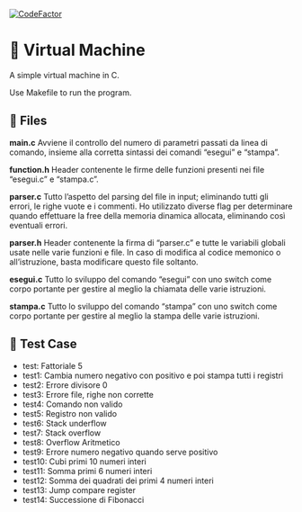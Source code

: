 [![CodeFactor](https://www.codefactor.io/repository/github/teschiopol/virtual_machine/badge)](https://www.codefactor.io/repository/github/teschiopol/virtual_machine)

# 💾 Virtual Machine

A simple virtual machine in C.

Use Makefile to run the program.

## 📂 Files

**main.c**
Avviene il controllo del numero di parametri passati da linea di comando, insieme alla corretta sintassi dei comandi “esegui” e “stampa”.

**function.h**
Header contenente le firme delle funzioni presenti nei file “esegui.c” e “stampa.c”.

**parser.c**
Tutto l’aspetto del parsing del file in input; eliminando tutti gli errori, le righe vuote e i commenti. Ho utilizzato diverse flag per determinare quando effettuare la free della memoria dinamica allocata, eliminando così eventuali errori.

**parser.h**
Header contenente la firma di “parser.c” e tutte le variabili globali usate nelle varie funzioni e file. In caso di modifica al codice memonico o all’istruzione, basta modificare questo file soltanto.

**esegui.c**
Tutto lo sviluppo del comando “esegui” con uno switch come corpo portante per gestire al meglio la chiamata delle varie istruzioni.

**stampa.c**
Tutto lo sviluppo del comando “stampa” con uno switch come corpo portante per gestire al meglio la stampa delle varie istruzioni.

## 📝 Test Case

- test: Fattoriale 5
- test1: Cambia numero negativo con positivo e poi stampa tutti i registri
- test2: Errore divisore 0
- test3: Errore file, righe non corrette
- test4: Comando non valido
- test5: Registro non valido
- test6: Stack underflow
- test7: Stack overflow
- test8: Overflow Aritmetico
- test9: Errore numero negativo quando serve positivo
- test10: Cubi primi 10 numeri interi
- test11: Somma primi 6 numeri interi
- test12: Somma dei quadrati dei primi 4 numeri interi
- test13: Jump compare register
- test14: Successione di Fibonacci
